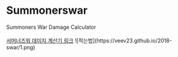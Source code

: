 # Summonerswar

<div>Summoners War Damage Calculator</div>
<br/>
<a href="https://veev23.github.io/2018-swar/DamageCalc">서머너즈워 데미지 계산기 링크</a>
![적는법](https://veev23.github.io/2018-swar/1.png)
